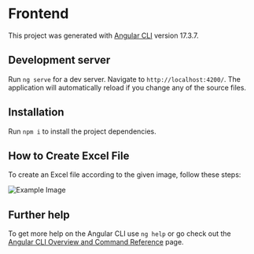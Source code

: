 # Frontend

This project was generated with [Angular CLI](https://github.com/angular/angular-cli) version 17.3.7.

## Development server

Run `ng serve` for a dev server. Navigate to `http://localhost:4200/`. The application will automatically reload if you change any of the source files.

## Installation
Run `npm i` to install the project dependencies.

## How to Create Excel File

To create an Excel file according to the given image, follow these steps:

![Example Image](src/assets/images/excel_exmp.png)


## Further help

To get more help on the Angular CLI use `ng help` or go check out the [Angular CLI Overview and Command Reference](https://angular.io/cli) page.
